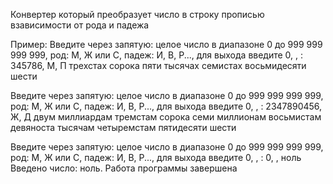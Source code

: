 Конвертер который преобразует число в строку прописью взависимости от рода и падежа

Пример: 
Введите через запятую: целое число в диапазоне 0 до 999 999 999 999, род: М, Ж или С, падеж: И, В, Р..., для выхода введите 0, , : 345786, М, П
трехстах сорока пяти тысячах семистах восьмидесяти шести  

Введите через запятую: целое число в диапазоне 0 до 999 999 999 999, род: М, Ж или С, падеж: И, В, Р..., для выхода введите 0, , : 2347890456, Ж, Д
двум миллиардам тремстам сорока семи миллионам восьмистам девяноста   тысячам четыремстам пятидесяти шести  

Введите через запятую: целое число в диапазоне 0 до 999 999 999 999, род: М, Ж или С, падеж: И, В, Р..., для выхода введите 0, , : 0,  , 
ноль    
Введено число: ноль. Работа программы завершена
